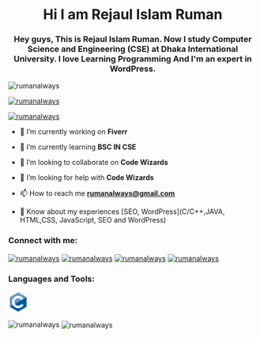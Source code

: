 <h1 align="center">Hi I am Rejaul Islam Ruman</h1>
<h3 align="center">Hey guys, This is Rejaul Islam Ruman. Now I study Computer Science and Engineering (CSE) at Dhaka International University. I love Learning Programming And I'm an expert in WordPress.</h3>

<p align="left"> <img src="https://komarev.com/ghpvc/?username=rumanalways&label=Profile%20views&color=0e75b6&style=flat" alt="rumanalways" /> </p>

<p align="left"> <a href="https://github.com/ryo-ma/github-profile-trophy"><img src="https://github-profile-trophy.vercel.app/?username=rumanalways" alt="rumanalways" /></a> </p>

<p align="left"> <a href="https://twitter.com/rumanalways" target="blank"><img src="https://img.shields.io/twitter/follow/rumanalways?logo=twitter&style=for-the-badge" alt="rumanalways" /></a> </p>

- 🔭 I’m currently working on **Fiverr**

- 🌱 I’m currently learning **BSC IN CSE**

- 👯 I’m looking to collaborate on **Code Wizards**

- 🤝 I’m looking for help with **Code Wizards**

- 📫 How to reach me **rumanalways@gmail.com**

- 📄 Know about my experiences [SEO, WordPress](C/C++,JAVA, HTML,CSS, JavaScript, SEO and WordPress)

<h3 align="left">Connect with me:</h3>
<p align="left">
<a href="https://twitter.com/rumanalways" target="blank"><img align="center" src="https://raw.githubusercontent.com/rahuldkjain/github-profile-readme-generator/master/src/images/icons/Social/twitter.svg" alt="rumanalways" height="30" width="40" /></a>
<a href="https://linkedin.com/in/rumanalways" target="blank"><img align="center" src="https://raw.githubusercontent.com/rahuldkjain/github-profile-readme-generator/master/src/images/icons/Social/linked-in-alt.svg" alt="rumanalways" height="30" width="40" /></a>
<a href="https://fb.com/rumanalways" target="blank"><img align="center" src="https://raw.githubusercontent.com/rahuldkjain/github-profile-readme-generator/master/src/images/icons/Social/facebook.svg" alt="rumanalways" height="30" width="40" /></a>
<a href="https://instagram.com/rumanalways" target="blank"><img align="center" src="https://raw.githubusercontent.com/rahuldkjain/github-profile-readme-generator/master/src/images/icons/Social/instagram.svg" alt="rumanalways" height="30" width="40" /></a>
</p>

<h3 align="left">Languages and Tools:</h3>
<p align="left"> <a href="https://www.cprogramming.com/" target="_blank" rel="noreferrer"> <img src="https://raw.githubusercontent.com/devicons/devicon/master/icons/c/c-original.svg" alt="c" width="40" height="40"/> </a> </p>

<p><img align="left" src="https://github-readme-stats.vercel.app/api/top-langs?username=rumanalways&show_icons=true&locale=en&layout=compact" alt="rumanalways" /></p>

<p>&nbsp;<img align="center" src="https://github-readme-stats.vercel.app/api?username=rumanalways&show_icons=true&locale=en" alt="rumanalways" /></p>
